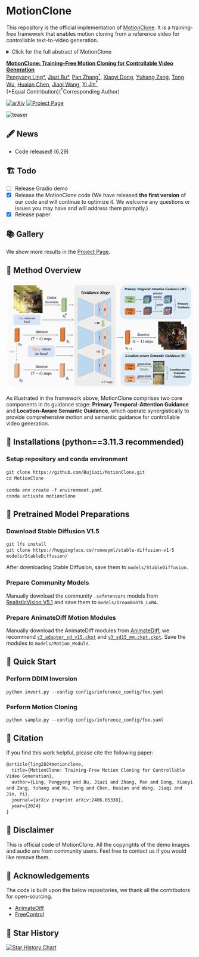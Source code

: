 # MotionClone
This repository is the official implementation of [MotionClone](https://arxiv.org/abs/2406.05338). It is a training-free framework that enables motion cloning from a reference video for controllable text-to-video generation.
<details><summary>Click for the full abstract of MotionClone</summary>

> We propose MotionClone, a training-free framework that enables motion cloning from a reference video to control text-to-video generation. We employ temporal attention in video inversion to represent the motions in the reference video and introduce primary temporal-attention guidance to mitigate the influence of noisy or very subtle motions within the attention weights. Furthermore, to assist the generation model in synthesizing reasonable spatial relationships and enhance its prompt-following capability, we propose a location-aware semantic guidance mechanism that leverages the coarse location of the foreground from the reference video and original classifier-free guidance features to guide the video generation.
</details>

**[MotionClone: Training-Free Motion Cloning for Controllable Video Generation](https://arxiv.org/abs/2406.05338)** 
</br>
[Pengyang Ling*](https://github.com/LPengYang/),
[Jiazi Bu*](https://github.com/Bujiazi/),
[Pan Zhang<sup>†</sup>](https://panzhang0212.github.io/),
[Xiaoyi Dong](https://scholar.google.com/citations?user=FscToE0AAAAJ&hl=en/),
[Yuhang Zang](https://yuhangzang.github.io/),
[Tong Wu](https://wutong16.github.io/),
[Huaian Chen](https://scholar.google.com.hk/citations?hl=zh-CN&user=D6ol9XkAAAAJ),
[Jiaqi Wang](https://myownskyw7.github.io/),
[Yi Jin<sup>†</sup>](https://scholar.google.ca/citations?hl=en&user=mAJ1dCYAAAAJ)  
(*Equal Contribution)(<sup>†</sup>Corresponding Author)

<!-- [Arxiv Report](https://arxiv.org/abs/2307.04725) | [Project Page](https://animatediff.github.io/) -->
[![arXiv](https://img.shields.io/badge/arXiv-2406.05338-b31b1b.svg)](https://arxiv.org/abs/2406.05338)
[![Project Page](https://img.shields.io/badge/Project-Website-green)](https://bujiazi.github.io/motionclone.github.io/)
<!-- [![Open in OpenXLab](https://cdn-static.openxlab.org.cn/app-center/openxlab_app.svg)](https://bujiazi.github.io/motionclone.github.io/) -->
<!-- [![Hugging Face Spaces](https://img.shields.io/badge/%F0%9F%A4%97%20Hugging%20Face-Spaces-yellow)](https://bujiazi.github.io/motionclone.github.io/) -->

![teaser](__assets__/teaser.gif)

## 🖋 News
- Code released! (6.29)

## 🏗️ Todo
- [ ] Release Gradio demo
- [x] Release the MotionClone code (We have released **the first version** of our code and will continue to optimize it. We welcome any questions or issues you may have and will address them promptly.)
- [x] Release paper

## 📚 Gallery
We show more results in the [Project Page](https://bujiazi.github.io/motionclone.github.io/).

## 🚀 Method Overview
<div align="center">
    <img src='__assets__/framework.jpg'/>
</div>

As illustrated in the framework above, MotionClone comprises two core components in its guidance stage: **Primary Temporal-Attention Guidance** and **Location-Aware Semantic Guidance**, which operate synergistically to provide comprehensive motion and semantic guidance for controllable video generation.

## 🔧 Installations (python==3.11.3 recommended)

### Setup repository and conda environment

```
git clone https://github.com/Bujiazi/MotionClone.git
cd MotionClone

conda env create -f environment.yaml
conda activate motionclone
```

## 🔑 Pretrained Model Preparations

### Download Stable Diffusion V1.5

```
git lfs install
git clone https://huggingface.co/runwayml/stable-diffusion-v1-5 models/StableDiffusion/
```

After downloading Stable Diffusion, save them to `models/StableDiffusion`. 

### Prepare Community Models

Manually download the community `.safetensors` models from [RealisticVision V5.1](https://civitai.com/models/4201?modelVersionId=130072) and save them to `models/DreamBooth_LoRA`. 

### Prepare AnimateDiff Motion Modules

Manually download the AnimateDiff modules from [AnimateDiff](https://github.com/guoyww/AnimateDiff), we recommend [`v3_adapter_sd_v15.ckpt`](https://huggingface.co/guoyww/animatediff/blob/main/v3_sd15_adapter.ckpt) and [`v3_sd15_mm.ckpt.ckpt`](https://huggingface.co/guoyww/animatediff/blob/main/v3_sd15_mm.ckpt). Save the modules to `models/Motion_Module`.


## 🎈 Quick Start

### Perform DDIM Inversion
```
python invert.py --config configs/inference_config/fox.yaml
```
### Perform Motion Cloning
```
python sample.py --config configs/inference_config/fox.yaml
```


## 📎 Citation 

If you find this work helpful, please cite the following paper:

```
@article{ling2024motionclone,
  title={MotionClone: Training-Free Motion Cloning for Controllable Video Generation},
  author={Ling, Pengyang and Bu, Jiazi and Zhang, Pan and Dong, Xiaoyi and Zang, Yuhang and Wu, Tong and Chen, Huaian and Wang, Jiaqi and Jin, Yi},
  journal={arXiv preprint arXiv:2406.05338},
  year={2024}
}
```

## 📣 Disclaimer

This is official code of MotionClone.
All the copyrights of the demo images and audio are from community users. 
Feel free to contact us if you would like remove them.

## 💞 Acknowledgements
The code is built upon the below repositories, we thank all the contributors for open-sourcing.
* [AnimateDiff](https://github.com/guoyww/AnimateDiff)
* [FreeControl](https://github.com/genforce/freecontrol)

## 🌟 Star History
[![Star History Chart](https://api.star-history.com/svg?repos=Bujiazi/MotionClone&type=Date)](https://star-history.com/#Bujiazi/MotionClone&Date)
